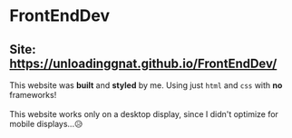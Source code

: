 # FrontEndDev


## Site: https://unloadinggnat.github.io/FrontEndDev/

This website was <b>built</b> and <b>styled</b> by me. Using just <code>html</code> and <code>css</code> with <b>no</b> frameworks! <br><br> This website works only on a desktop display, since I didn't optimize for mobile displays...😥


